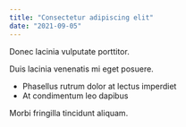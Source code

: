 ```yaml
---
title: "Consectetur adipiscing elit"
date: "2021-09-05"
---
```


Donec lacinia vulputate porttitor.

Duis lacinia venenatis mi eget posuere.

- Phasellus rutrum dolor at lectus imperdiet
- At condimentum leo dapibus

Morbi fringilla tincidunt aliquam.
